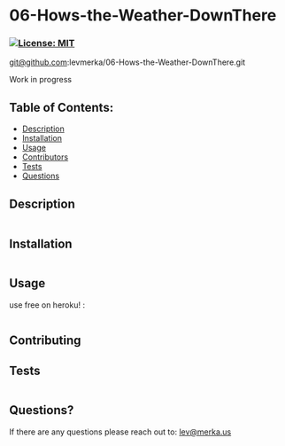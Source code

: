 # 06-Hows-the-Weather-DownThere
### [![License: MIT](https://img.shields.io/badge/License-MIT-yellow.svg)](https://opensource.org/licenses/MIT)

git@github.com:levmerka/06-Hows-the-Weather-DownThere.git

Work in progress 

## Table of Contents:

- [Description](#description)
- [Installation](#installation)
- [Usage](#usage)
- [Contributors](#contributing)
- [Tests](#tests)
- [Questions](#questions)

## Description



  <img src="" alt="" />

## Installation

  <img src="" alt="" />

## Usage

use free on heroku! : 

  <img src="" alt="" />



## Contributing



## Tests


  <img src="" alt="" />

## Questions?

If there are any questions please reach out to: lev@merka.us